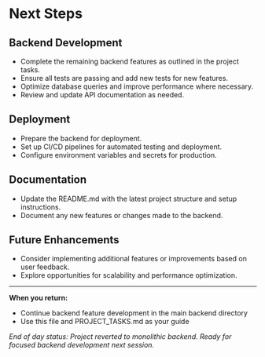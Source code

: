 # Next Steps

## Backend Development
- Complete the remaining backend features as outlined in the project tasks.
- Ensure all tests are passing and add new tests for new features.
- Optimize database queries and improve performance where necessary.
- Review and update API documentation as needed.

## Deployment
- Prepare the backend for deployment.
- Set up CI/CD pipelines for automated testing and deployment.
- Configure environment variables and secrets for production.

## Documentation
- Update the README.md with the latest project structure and setup instructions.
- Document any new features or changes made to the backend.

## Future Enhancements
- Consider implementing additional features or improvements based on user feedback.
- Explore opportunities for scalability and performance optimization.

---
**When you return:**
- Continue backend feature development in the main backend directory
- Use this file and PROJECT_TASKS.md as your guide

*End of day status: Project reverted to monolithic backend. Ready for focused backend development next session.* 